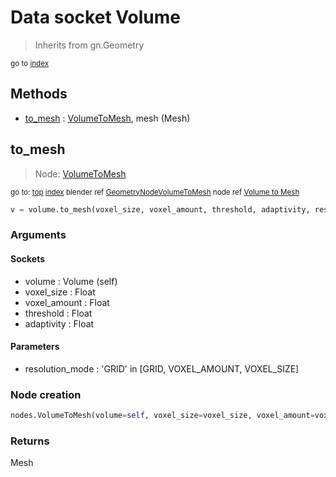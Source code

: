 
# Data socket Volume

> Inherits from gn.Geometry
  
<sub>go to [index](/docs/index.md)</sub>



## Methods

- [to_mesh](#to_mesh) : [VolumeToMesh](/docs/nodes/VolumeToMesh.md), mesh (Mesh)

## to_mesh

> Node: [VolumeToMesh](/docs/nodes/VolumeToMesh.md)
  
<sub>go to: [top](#data-socket-volume) [index](/docs/index.md)
blender ref [GeometryNodeVolumeToMesh](https://docs.blender.org/api/current/bpy.types.GeometryNodeVolumeToMesh.html)
node ref [Volume to Mesh](https://docs.blender.org/manual/en/latest/modeling/geometry_nodes/material/volume_to_mesh.html) </sub>

```python
v = volume.to_mesh(voxel_size, voxel_amount, threshold, adaptivity, resolution_mode)
```

### Arguments


#### Sockets

- volume : Volume (self)
- voxel_size : Float
- voxel_amount : Float
- threshold : Float
- adaptivity : Float

#### Parameters

- resolution_mode : 'GRID' in [GRID, VOXEL_AMOUNT, VOXEL_SIZE]

### Node creation

```python
nodes.VolumeToMesh(volume=self, voxel_size=voxel_size, voxel_amount=voxel_amount, threshold=threshold, adaptivity=adaptivity, resolution_mode=resolution_mode)
```

### Returns

Mesh

